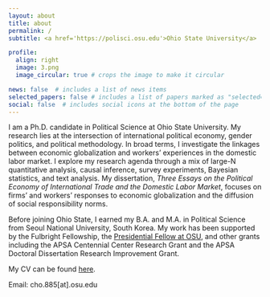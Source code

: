```yaml
---
layout: about
title: about
permalink: /
subtitle: <a href='https://polisci.osu.edu'>Ohio State University</a>

profile:
  align: right
  image: 3.png
  image_circular: true # crops the image to make it circular

news: false  # includes a list of news items
selected_papers: false # includes a list of papers marked as "selected={false}"
social: false  # includes social icons at the bottom of the page
---
```


I am a Ph.D. candidate in Political Science at Ohio State University. My research lies at the intersection of international political economy, gender politics, and political methodology. In broad terms, I investigate the linkages between economic globalization and workers’ experiences in the domestic labor market.  I explore my research agenda through a mix of large-N quantitative analysis, causal inference, survey experiments, Bayesian statistics, and text analysis.  My dissertation, *Three Essays on the Political Economy of International Trade and the Domestic Labor Market*, focuses on firms’ and workers’ responses to economic globalization and the diffusion of social responsibility norms.

Before joining Ohio State, I earned my B.A. and M.A. in Political Science from Seoul National University, South Korea. My work has been supported by the Fulbright Fellowship, the [Presidential Fellow at OSU](https://gradsch.osu.edu/presidential-fellowship), and other grants including the APSA Centennial Center Research Grant and the APSA Doctoral Dissertation Research Improvement Grant. 

My CV can be found [here](https://drive.google.com/file/d/1-JktzR1QJMgRNRa8Iy_RiueLKXC8E46G/view?usp=sharing). 

Email: cho.885\[at].osu.edu

